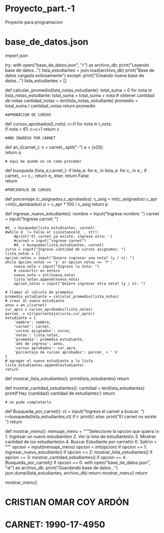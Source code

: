 # Proyecto_part.-1
Proyecto para programacion
# base_de_datos.json
import json

try:
    with open("base_de_datos.json", "r") as archivo_db:
        print("Leyendo base de datos...")
        lista_estudiantes = json.load(archivo_db)
        print("Base de datos cargada exitosamente")
except:
    print("Creando nueva base de datos...")
    lista_estudiantes = []

def calcular_promedio(lista_notas_estudiante):
    total_suma = 0
    for nota in lista_notas_estudiante:
        total_suma = total_suma + nota
    # obtener cantidad de notas
    cantidad_notas = len(lista_notas_estudiante)
    promedio = total_suma / cantidad_notas
    return promedio

    #APROBACION DE CURSOS
def cursos_aprobados(l_nots):
    c=0
    for nota in l_nots:        
        if nota > 61:
         c=c+1
    return c

    #AÑO INGRESO POR CARNET
def an_i(carnet_):
     x = carnet_.split("-")
     a = (x[0])     
     return a

    # aqui me quede no se como proceder
def busqueda (lista_e,carnet_):
    if lista_e: 
        for e_ in lista_e:
            for c_ in e_:
             if carnet_ == c_:
                return e_
    else:
        return False             
    return

    #PORCENTAJE DE CURSOS
def porcentaje (c_asignados,c_aprobados):
    c_asig = int(c_asignados)
    c_apr =int(c_aprobados)
    p = c_apr * 100 / c_asig
    return p

def ingresar_nuevo_estudiante():
    nombre = input("Ingrese nombre: ")
    carnet = input("Ingrese carnet: ")
    
    #d_ = busqueda(lista_estudiantes, carnet)
    #while d_ != False or isinstance(d_ , str):
        #print('El carnet ya existe, ingrese otro: ')
        #carnet = input("ingrese carnet")
        #d_ = busqueda(lista_estudiantes, carnet)
    curso = input("Ingrese cantidad de cursos asignados: ")
    lista_notas = []
    opcion_notas = input("Quiere ingresar una nota? (y / n): ")
    while opcion_notas == 'y' or opcion_notas == 'Y':
        nueva_nota = input("Ingrese la nota: ")
        # convertir en entero
        nueva_nota = int(nueva_nota)
        lista_notas.append(nueva_nota)
        opcion_notas = input("Quiere ingresar otra nota? (y / n): ")
    
    # llamar al calculo de promedio
    promedio_estudiante = calcular_promedio(lista_notas)
    # crear al nuevo estudiante
    anno = an_i(carnet)
    cur_apro = cursos_aprobados(lista_notas)
    porcen_ = str(porcentaje(curso,cur_apro))
    estudiante = {
        'nombre': nombre,
        'carnet': carnet,
        'cursos asignados': curso,
        'notas': lista_notas,
        'promedio': promedio_estudiante,
        'año de ingreso': anno,
        'cursos aprobados': cur_apro,
        'porcentaje de cursos aprobados': porcen_ + ' %'
    }
    # agregar el nuevo estudiante a la lista
    lista_estudiantes.append(estudiante)
    return


    

def mostrar_lista_estudiantes():
    print(lista_estudiantes)
    return

def mostrar_cantidad_estudiantes():
    cantidad = len(lista_estudiantes)
    print(f'Hay {cantidad} cantidad de estudiantes')
    return

    # no pude completarlo
def Busqueda_por_carnet():
    ct = input("Ingrese el carnet a buscar: ")
    r=busqueda(lista_estudiantes,ct)
    if r:
        print(r)
    else:
        print("El carnet no existe  ")
    return

    

def mostrar_menu():
    mensaje_menu = """Seleccione la opcion que quiera \n
    1. Ingresar un nuevo estudiante\n
    2. Ver la lista de estudiantes\n
    3. Mostrar cantidad de los estudiantes\n
    4. Buscar Estudiante por carnet\n
    0. Salir\n
    > 
    """
    opcion = input(mensaje_menu)
    opcion = int(opcion)
    if opcion == 1:
        ingresar_nuevo_estudiante()
    if opcion == 2:
        mostrar_lista_estudiantes()
    if opcion == 3:
        mostrar_cantidad_estudiantes()
    if opcion == 4:
        Busqueda_por_carnet()
    if opcion == 0:
        with open("base_de_datos.json", "w") as archivo_db:
            print("Guardando base de datos...")
            json.dump(lista_estudiantes, archivo_db)
        return
    mostrar_menu()
    return


mostrar_menu()
# CRISTIAN OMAR COY ARDÓN
# CARNET: 1990-17-4950
